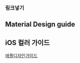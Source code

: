 ### 링크넣기





## Material Design guide



## iOS 컬러 가이드
[애플디자인가이드](https://developer.apple.com/design/)